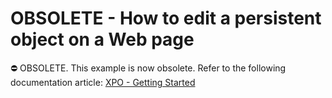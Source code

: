 
# OBSOLETE - How to edit a persistent object on a Web page

⛔ OBSOLETE. This example is now obsolete. Refer to the following documentation article: [XPO - Getting Started](https://docs.devexpress.com/XPO/2263/getting-started)
